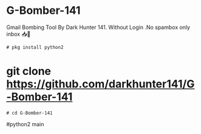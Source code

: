 # G-Bomber-141
Gmail Bombing Tool By Dark Hunter 141. Without Login .No spambox only inbox 📥💁
```
# pkg install python2
```
# git clone https://github.com/darkhunter141/G-Bomber-141
```
# cd G-Bomber-141
```
#python2 main

```
